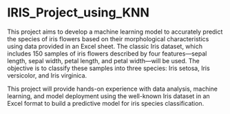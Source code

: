 # IRIS_Project_using_KNN
This project aims to develop a machine learning model to accurately predict the species of iris flowers based on their morphological characteristics using data provided in an Excel sheet. The classic Iris dataset, which includes 150 samples of iris flowers described by four features—sepal length, sepal width, petal length, and petal width—will be used. The objective is to classify these samples into three species: Iris setosa, Iris versicolor, and Iris virginica. 

This project will provide hands-on experience with data analysis, machine learning, and model deployment using the well-known Iris dataset in an Excel format to build a predictive model for iris species classification.
